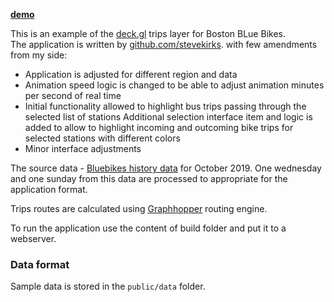 [**demo**](https://wonderful-easley-5aed11.netlify.com/) 

This is an example of the [deck.gl](https://deck.gl/#/examples/core-layers/trips-layer) trips layer for Boston BLue Bikes.   
The application is written by [github.com/stevekirks](https://github.com/stevekirks/deckgl-trips). 
with few amendments from my side:
- Application is adjusted for different region and data
- Animation speed logic is changed to be able to adjust animation minutes per second of real time
- Initial functionality allowed to highlight bus trips passing through the selected list of stations
Additional selection interface item and logic is added to allow to highlight incoming and 
outcoming bike trips for selected stations with different colors
- Minor interface adjustments

 

The source data - [Bluebikes history data](https://s3.amazonaws.com/hubway-data/index.html) for October 2019.
One wednesday and one sunday from this data are processed to appropriate for the application format.  

Trips routes are calculated using [Graphhopper](https://github.com/graphhopper/graphhopper) routing engine.

To run the application use the content of build folder and put it to a webserver.  
 
### Data format
Sample data is stored in the `public/data` folder.  
